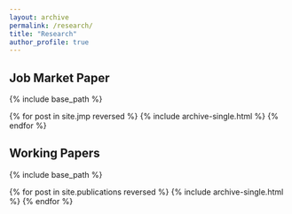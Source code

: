 ```yaml
---
layout: archive
permalink: /research/
title: "Research"
author_profile: true
---
```


## Job Market Paper

{% include base_path %}

{% for post in site.jmp reversed %}
{% include archive-single.html %}
{% endfor %}

## Working Papers

{% include base_path %}

{% for post in site.publications reversed %}
{% include archive-single.html %}
{% endfor %}
